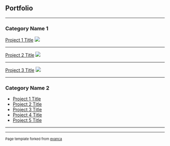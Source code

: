 ## Portfolio

---

### Category Name 1 

[Project 1 Title](/sample_page)
<img src="C://Users/18326/Pictures/Screenshots/AfricaGif.gif"/>

---
[Project 2 Title](/pdf/sample_presentation.pdf)
<img src="C:/Users/18326/Pictures/Screenshots/feature.GIF"/>

---
[Project 3 Title](http://example.com/)
<img src="C:/Users/18326/Pictures/Screenshots/Classification.GIF"/>

---

### Category Name 2

- [Project 1 Title](http://example.com/)
- [Project 2 Title](http://example.com/)
- [Project 3 Title](http://example.com/)
- [Project 4 Title](http://example.com/)
- [Project 5 Title](http://example.com/)

---




---
<p style="font-size:11px">Page template forked from <a href="https://github.com/evanca/quick-portfolio">evanca</a></p>
<!-- Remove above link if you don't want to attibute -->
